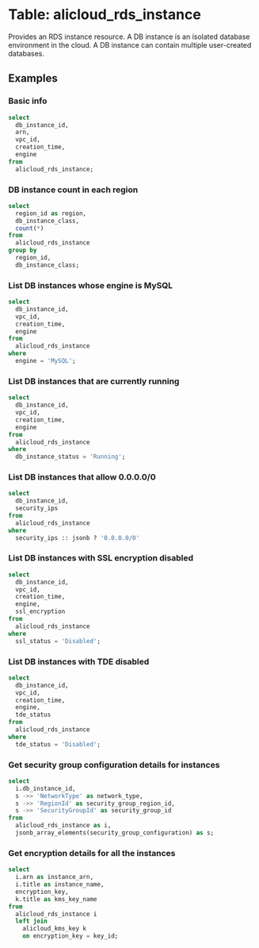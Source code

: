 # Table: alicloud_rds_instance

Provides an RDS instance resource. A DB instance is an isolated database environment in the cloud. A DB instance can contain multiple user-created databases.

## Examples

### Basic info

```sql
select
  db_instance_id,
  arn,
  vpc_id,
  creation_time,
  engine
from
  alicloud_rds_instance;
```

### DB instance count in each region

```sql
select
  region_id as region,
  db_instance_class,
  count(*)
from
  alicloud_rds_instance
group by
  region_id,
  db_instance_class;
```

### List DB instances whose engine is MySQL

```sql
select
  db_instance_id,
  vpc_id,
  creation_time,
  engine
from
  alicloud_rds_instance
where
  engine = 'MySQL';
```

### List DB instances that are currently running

```sql
select
  db_instance_id,
  vpc_id,
  creation_time,
  engine
from
  alicloud_rds_instance
where
  db_instance_status = 'Running';
```

### List DB instances that allow 0.0.0.0/0

```sql
select
  db_instance_id,
  security_ips
from
  alicloud_rds_instance
where
  security_ips :: jsonb ? '0.0.0.0/0'
```

### List DB instances with SSL encryption disabled

```sql
select
  db_instance_id,
  vpc_id,
  creation_time,
  engine,
  ssl_encryption
from
  alicloud_rds_instance
where
  ssl_status = 'Disabled';
```

### List DB instances with TDE disabled

```sql
select
  db_instance_id,
  vpc_id,
  creation_time,
  engine,
  tde_status
from
  alicloud_rds_instance
where
  tde_status = 'Disabled';
```

### Get security group configuration details for instances

```sql
select
  i.db_instance_id,
  s ->> 'NetworkType' as network_type,
  s ->> 'RegionId' as security_group_region_id,
  s ->> 'SecurityGroupId' as security_group_id
from
  alicloud_rds_instance as i,
  jsonb_array_elements(security_group_configuration) as s;
```

### Get encryption details for all the instances

```sql
select
  i.arn as instance_arn,
  i.title as instance_name,
  encryption_key,
  k.title as kms_key_name 
from
  alicloud_rds_instance i 
  left join
    alicloud_kms_key k 
    on encryption_key = key_id;
```
